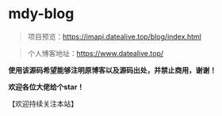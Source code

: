 # mdy-blog
> 项目预览：https://imapi.datealive.top/blog/index.html

> 个人博客地址：https://www.datealive.top/

**使用该源码希望能够注明原博客以及源码出处，并禁止商用，谢谢！**

**欢迎各位大佬给个star！**

【欢迎持续关注本站】
